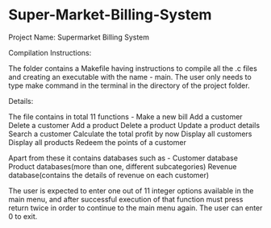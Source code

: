 # Super-Market-Billing-System

Project Name: Supermarket Billing System


Compilation Instructions:

The folder contains a Makefile having instructions to compile all the .c files and creating an executable with the name - main. The user only needs to type make command in the terminal in the directory of the project folder.


Details:

The file contains in total 11 functions -
Make a new bill
Add a customer
Delete a customer
Add a product
Delete a product
Update a product details
Search a customer
Calculate the total profit by now
Display all customers
Display all products
Redeem the points of a customer

Apart from these it contains databases such as -
Customer database
Product databases(more than one, different subcategories)
Revenue database(contains the details of revenue on each customer)


The user is expected to enter one out of 11 integer options available in the main menu, and after successful execution of that function must press return twice in order to continue to the main menu again. The user can enter 0 to exit. 
